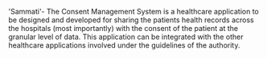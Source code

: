 'Sammati'- The Consent Management System is a healthcare application to be designed and developed for sharing the patients health records across the hospitals (most importantly) with the consent of the patient at the granular level of data.
This application can be integrated with the other healthcare applications involved under the guidelines of the authority.

